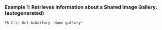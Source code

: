 ### Example 1: Retrieves information about a Shared Image Gallery. (autogenerated)
```powershell
PS C:\> Get-AzGallery -Name gallery*
```


